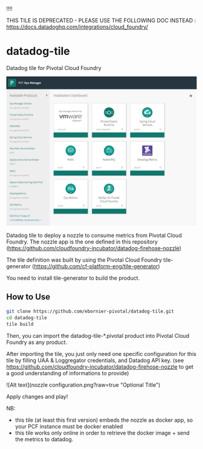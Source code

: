 !!!!

THIS TILE IS DEPRECATED - PLEASE USE THE FOLLOWING DOC INSTEAD :
https://docs.datadoghq.com/integrations/cloud_foundry/


# datadog-tile
Datadog tile for Pivotal Cloud Foundry

![Alt text](datadog_metrics.png?raw=true "Optional Title")

Datadog tile to deploy a nozzle to consume metrics from Pivotal Cloud Foundry. The nozzle app is the one defined in this repository (https://github.com/cloudfoundry-incubator/datadog-firehose-nozzle)

The tile definition was built by using the Pivotal Cloud Foundry tile-generator (https://github.com/cf-platform-eng/tile-generator)

You need to install tile-generator to build the product.

## How to Use

```bash
git clone https://github.com/ebornier-pivotal/datadog-tile.git
cd datadog-tile
tile build
```

Then, you can import the datadog-tile-*.pivotal product into Pivotal Cloud Foundry as any product.

After importing the tile, you just only need one specific configuration for this tile by filling UAA & Loggregator credentials, and Datadog API key. (see https://github.com/cloudfoundry-incubator/datadog-firehose-nozzle to get a good understanding of informations to provide)

![Alt text](nozzle configuration.png?raw=true "Optional Title")

Apply changes and play!

NB:
- this tile (at least this first version) embeds the nozzle as  docker app, so your PCF instance must be docker enabled
- this tile works only online in order to retrieve the docker image + send the metrics to datadog.







